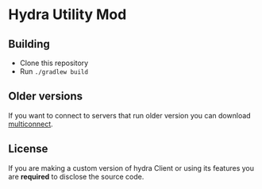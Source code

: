 # Hydra Utility Mod

## Building
- Clone this repository
- Run `./gradlew build`

## Older versions
If you want to connect to servers that run older version you can download [multiconnect](https://www.curseforge.com/minecraft/mc-mods/multiconnect).

## License
If you are making a custom version of hydra Client or using its features you are **required** to disclose the source code.
